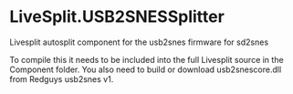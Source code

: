 # LiveSplit.USB2SNESSplitter
Livesplit autosplit component for the usb2snes firmware for sd2snes

To compile this it needs to be included into the full Livesplit source in the Component folder.
You also need to build or download usb2snescore.dll from Redguys usb2snes v1.
